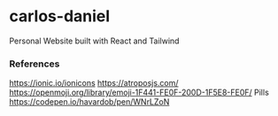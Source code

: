 # carlos-daniel
Personal Website built with React and Tailwind


### References
https://ionic.io/ionicons
https://atroposjs.com/
https://openmoji.org/library/emoji-1F441-FE0F-200D-1F5E8-FE0F/
Pills https://codepen.io/havardob/pen/WNrLZoN

